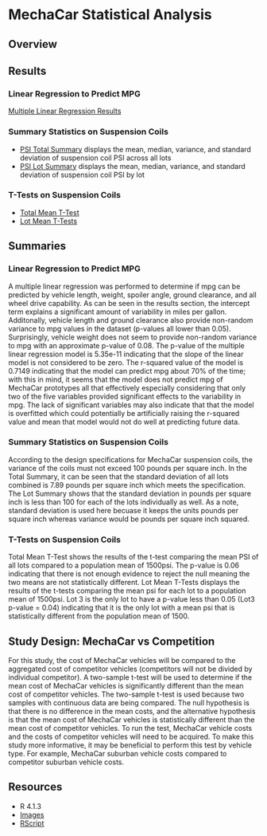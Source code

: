 # MechaCar Statistical Analysis
## Overview
## Results
### Linear Regression to Predict MPG
[Multiple Linear Regression Results](https://github.com/MDaily7/MechaCar_Statistical_Analysis/blob/main/Images/MechaCar_multiplelinear.png)
### Summary Statistics on Suspension Coils 
* [PSI Total Summary](https://github.com/MDaily7/MechaCar_Statistical_Analysis/blob/main/Images/PSI_Total_Summary.PNG) displays the mean, median, variance, and standard deviation of suspension coil PSI across all lots
* [PSI Lot Summary](https://github.com/MDaily7/MechaCar_Statistical_Analysis/blob/main/Images/PSI_lot_summary.PNG) displays the mean, median, variance, and standard deviation of suspension coil PSI by lot
### T-Tests on Suspension Coils
* [Total Mean T-Test](https://github.com/MDaily7/MechaCar_Statistical_Analysis/blob/main/Images/All_Lots_T-test.png)
* [Lot Mean T-Tests](https://github.com/MDaily7/MechaCar_Statistical_Analysis/blob/main/Images/Lot_T-tests.png)
## Summaries
### Linear Regression to Predict MPG
A multiple linear regression was performed to determine if mpg can be predicted by vehicle length, weight, spoiler angle, ground clearance, and all wheel drive capability. 
As can be seen in the results section, the intercept term explains a significant amount of variability in miles per gallon. Additonally, vehicle length and ground clearance
also provide non-random variance to mpg values in the dataset (p-values all lower than 0.05). Surprisingly, vehicle weight does not seem to provide non-random 
variance to mpg with an approximate p-value of 0.08. The p-value of the multiple linear regression model is 5.35e-11 indicating that the slope of the linear model is not
considered to be zero. The r-squared value of the model is 0.7149 indicating that the model can predict mpg about 70% of the time; with this in mind, it seems that the model
does not predict mpg of MechaCar prototypes all that effectively especially considering that only two of the five variables provided significant effects to the variability in
mpg. The lack of significant variables may also indicate that that the model is overfitted which could potentially be artificially raising the r-squared value and mean that
model would not do well at predicting future data. 
### Summary Statistics on Suspension Coils 
According to the design specifications for MechaCar suspension coils, the variance of the coils must not exceed 100 pounds per square inch. In the Total Summary, it can be seen
that the standard deviation of all lots combined is 7.89 pounds per square inch which meets the specification. The Lot Summary shows that the standard deviation in pounds per square
inch is less than 100 for each of the lots individually as well. As a note, standard deviation is used here becuase it keeps the units pounds per square inch whereas variance
would be pounds per square inch squared. 
### T-Tests on Suspension Coils
Total Mean T-Test shows the results of the t-test comparing the mean PSI of all lots compared to a population mean of 1500psi. The p-value is 0.06 indicating that there is
not enough evidence to reject the null meaning the two means are not statistically different. Lot Mean T-Tests displays the results of the t-tests comparing the mean psi for
each lot to a population mean of 1500psi. Lot 3 is the only lot to have a p-value less than 0.05 (Lot3 p-value = 0.04) indicating that it is the only lot with a mean psi that
is statistically different from the population mean of 1500.
## Study Design: MechaCar vs Competition
For this study, the cost of MechaCar vehicles will be compared to the aggregated cost of competitor vehicles (competitors will not be divided by individual competitor). A 
two-sample t-test will be used to determine if the mean cost of MechaCar vehicles is significantly different than the mean cost of competitor vehicles. The two-sample t-test
is used because two samples with continuous data are being compared. The null hypothesis is that there is no difference in the mean costs, and the alternative hypothesis is
that the mean cost of MechaCar vehicles is statistically different than the mean cost of competitor vehicles. To run the test, MechaCar vehicle costs and the costs of competitor
vehicles will need to be acquired. To make this study more informative, it may be beneficial to perform this test by vehicle type. For example, MechaCar suburban vehicle costs
compared to competitor suburban vehicle costs. 
## Resources
* R 4.1.3
* [Images](https://github.com/MDaily7/MechaCar_Statistical_Analysis/tree/main/Images)
* [RScript](https://github.com/MDaily7/MechaCar_Statistical_Analysis/blob/main/RScripts/MechaCarChallenge.R)
